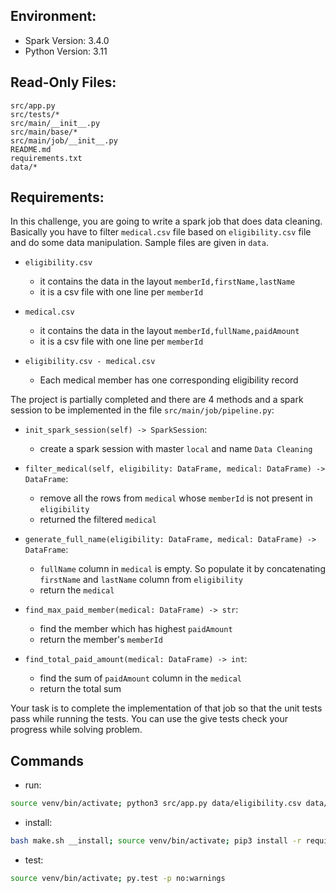 ## Environment:

- Spark Version: 3.4.0
- Python Version: 3.11

## Read-Only Files:

```
src/app.py
src/tests/*
src/main/__init__.py
src/main/base/*
src/main/job/__init__.py
README.md
requirements.txt
data/*
```

## Requirements:

In this challenge, you are going to write a spark job that does data cleaning. Basically you have to filter `medical.csv` file based on `eligibility.csv` file and do some data manipulation. Sample files are given in `data`.

- `eligibility.csv`
  - it contains the data in the layout `memberId,firstName,lastName`
  - it is a csv file with one line per `memberId`
- `medical.csv`

  - it contains the data in the layout `memberId,fullName,paidAmount`
  - it is a csv file with one line per `memberId`

- `eligibility.csv - medical.csv`
  - Each medical member has one corresponding eligibility record

The project is partially completed and there are 4 methods and a spark session to be implemented in the file `src/main/job/pipeline.py`:

- `init_spark_session(self) -> SparkSession`:

  - create a spark session with master `local` and name `Data Cleaning`

- `filter_medical(self, eligibility: DataFrame, medical: DataFrame) -> DataFrame`:

  - remove all the rows from `medical` whose `memberId` is not present in `eligibility`
  - returned the filtered `medical`

- `generate_full_name(eligibility: DataFrame, medical: DataFrame) -> DataFrame`:

  - `fullName` column in `medical` is empty. So populate it by concatenating `firstName` and `lastName` column from `eligibility`
  - return the `medical`

- `find_max_paid_member(medical: DataFrame) -> str`:

  - find the member which has highest `paidAmount`
  - return the member's `memberId`

- `find_total_paid_amount(medical: DataFrame) -> int`:
  - find the sum of `paidAmount` column in the `medical`
  - return the total sum

Your task is to complete the implementation of that job so that the unit tests pass while running the tests. You can use the give tests check your progress while solving problem.

## Commands

- run:

```bash
source venv/bin/activate; python3 src/app.py data/eligibility.csv data/medical.csv
```

- install:

```bash
bash make.sh __install; source venv/bin/activate; pip3 install -r requirements.txt
```

- test:

```bash
source venv/bin/activate; py.test -p no:warnings
```
